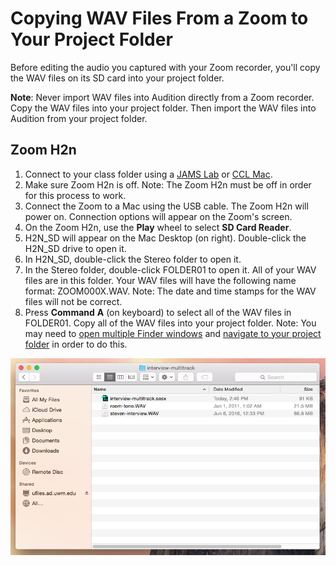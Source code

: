 # Copying WAV Files From a Zoom to Your Project Folder

Before editing the audio you captured with your Zoom recorder, you'll copy the WAV files on its SD card into your project folder. 

**Note**: Never import WAV files into Audition directly from a Zoom recorder. Copy the WAV files into your project folder. Then import the WAV files into Audition from your project folder.

## Zoom H2n

1. Connect to your class folder using a [JAMS Lab](https://jjloomis.gitbooks.io/file-and-folder-management/content/connecting-in-jams-lab.html) or [CCL Mac](https://jjloomis.gitbooks.io/file-and-folder-management/content/connecting-in-campus-computer-lab.html).
2. Make sure Zoom H2n is off. Note: The Zoom H2n must be off in order for this process to work.
3. Connect the Zoom to a Mac using the USB cable. The Zoom H2n will power on. Connection options will appear on the Zoom's screen.
4. On the Zoom H2n, use the **Play** wheel to select **SD Card Reader**.
5. H2N\_SD will appear on the Mac Desktop \(on right\). Double-click the H2N\_SD drive to open it.
6. In H2N\_SD, double-click the Stereo folder to open it.
7. In the Stereo folder, double-click FOLDER01 to open it. All of your WAV files are in this folder. Your WAV files will have the following name format: ZOOM000X.WAV. Note: The date and time stamps for the WAV files will not be correct.
8. Press **Command** **A** \(on keyboard\) to select all of the WAV files in FOLDER01. Copy all of the WAV files into your project folder. Note: You may need to [open multiple Finder windows](https://jjloomis.gitbooks.io/file-and-folder-management/content/opening-multiple-finder-windows.html) and [navigate to your project folder](https://jjloomis.gitbooks.io/file-and-folder-management/content/navigating-folder-tree.html) in order to do this.

![Renamed WAV files in the project folder.](/assets/copying-wav-files-to-project-folder.png)

